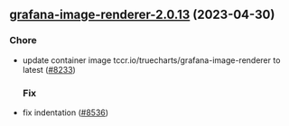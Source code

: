 

## [grafana-image-renderer-2.0.13](https://github.com/succelle/charts/compare/grafana-image-renderer-2.0.12...grafana-image-renderer-2.0.13) (2023-04-30)

### Chore

- update container image tccr.io/truecharts/grafana-image-renderer to latest ([#8233](https://github.com/succelle/charts/issues/8233))
  
  ### Fix

- fix indentation ([#8536](https://github.com/succelle/charts/issues/8536))
  
  